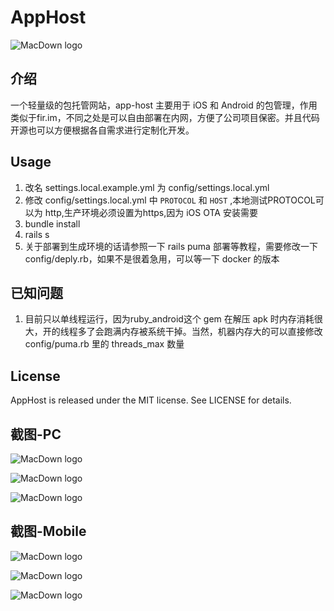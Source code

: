 # AppHost
![MacDown logo](public/favicon.ico)


## 介绍
一个轻量级的包托管网站，app-host 主要用于 iOS 和 Android 的包管理，作用类似于fir.im，不同之处是可以自由部署在内网，方便了公司项目保密。并且代码开源也可以方便根据各自需求进行定制化开发。

## Usage
1. 改名 settings.local.example.yml 为 config/settings.local.yml
2. 修改 config/settings.local.yml 中 `PROTOCOL` 和 `HOST` ,本地测试PROTOCOL可以为 http,生产环境必须设置为https,因为 iOS OTA 安装需要
3. bundle install
4. rails s
5. 关于部署到生成环境的话请参照一下 rails puma 部署等教程，需要修改一下 config/deply.rb，如果不是很着急用，可以等一下 docker 的版本


## 已知问题
1. 目前只以单线程运行，因为ruby_android这个 gem 在解压 apk 时内存消耗很大，开的线程多了会跑满内存被系统干掉。当然，机器内存大的可以直接修改 config/puma.rb 里的 threads_max 数量


## License
AppHost is released under the MIT license. See LICENSE for details.

## 截图-PC
![MacDown logo](screenshots/index.png)

![MacDown logo](screenshots/plat.png)

![MacDown logo](screenshots/pkg.png)

## 截图-Mobile
![MacDown logo](screenshots/index_mobile.png)

![MacDown logo](screenshots/plat_mobile.png)

![MacDown logo](screenshots/pkg_mobile.png)


 
